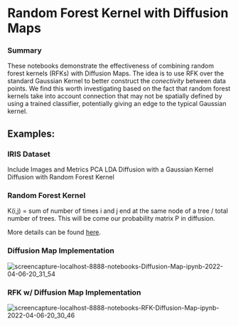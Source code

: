 # Random Forest Kernel with Diffusion Maps

### Summary
These notebooks demonstrate the effectiveness of combining random forest kernels (RFKs) with Diffusion Maps. The idea is to use RFK over the standard Gaussian Kernel to better construct the _conectivity_ between data points.
We find this worth investigating based on the fact that random forest kernels take into account connection that may not be spatially defined by using a trained classifier, potentially giving an edge to the 
typical Gaussian kernel.

## Examples:
### IRIS Dataset
Include Images and Metrics
PCA
LDA
Diffusion with a Gaussian Kernel
Diffusion with Random Forest Kernel

### Random Forest Kernel
K(i,j) = sum of number of times i and j end at the same node of a tree / total number of trees. 
This will be come our probability matrix P in diffusion.

More details can be found [here](https://rmarcus.info/blog/2017/10/04/rfk.html).

### Diffusion Map Implementation
![screencapture-localhost-8888-notebooks-Diffusion-Map-ipynb-2022-04-06-20_31_54](https://user-images.githubusercontent.com/8800441/162114845-954e29d3-fc4c-492e-a06c-19062b92fa56.png)


### RFK w/ Diffusion Map Implementation
![screencapture-localhost-8888-notebooks-RFK-Diffusion-Map-ipynb-2022-04-06-20_30_46](https://user-images.githubusercontent.com/8800441/162114725-b1080817-9c15-43f7-839f-30c179d7967a.png)
